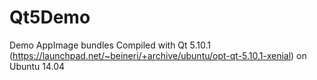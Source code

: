 # Qt5Demo

Demo AppImage bundles
Compiled with Qt 5.10.1 (https://launchpad.net/~beineri/+archive/ubuntu/opt-qt-5.10.1-xenial)
on Ubuntu 14.04
